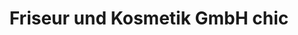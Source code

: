 ---
title: "Friseur und Kosmetik GmbH chic"
url: /sondershausen/friseur-und-kosmetik-gmbh-chic/
shop: Friseur
---